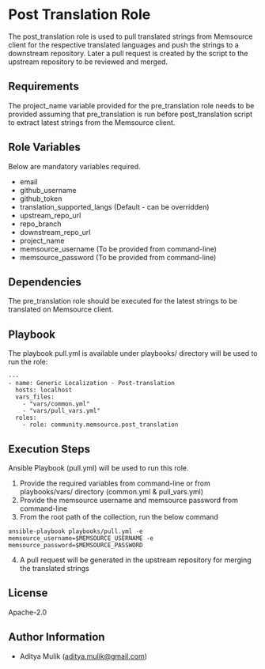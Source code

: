 Post Translation Role
=========

The post_translation role is used to pull translated strings from Memsource client for the respective translated languages and push the strings to a downstream repository. Later a pull request is created by the script to the upstream repository to be reviewed and merged.

Requirements
------------

The project_name variable provided for the pre_translation role needs to be provided assuming that pre_translation is run before post_translation script to extract latest strings from the Memsource client.

Role Variables
--------------

Below are mandatory variables required.
- email
- github_username
- github_token
- translation_supported_langs (Default - can be overridden)
- upstream_repo_url
- repo_branch
- downstream_repo_url
- project_name
- memsource_username (To be provided from command-line)
- memsource_password (To be provided from command-line)

Dependencies
------------

The pre_translation role should be executed for the latest strings to be translated on Memsource client.

Playbook
----------------

The playbook pull.yml is available under playbooks/ directory will be used to run the role:

    ---
    - name: Generic Localization - Post-translation
      hosts: localhost
      vars_files:
        - "vars/common.yml"
        - "vars/pull_vars.yml"
      roles:
        - role: community.memsource.post_translation

Execution Steps
---------------

Ansible Playbook (pull.yml) will be used to run this role.

1. Provide the required variables from command-line or from playbooks/vars/ directory (common.yml & pull_vars.yml)
2. Provide the memsource username and memsource password from command-line
3. From the root path of the collection, run the below command

```ansible-playbook playbooks/pull.yml -e memsource_username=$MEMSOURCE_USERNAME -e memsource_password=$MEMSOURCE_PASSWORD```

4. A pull request will be generated in the upstream repository for merging the translated strings

License
-------

Apache-2.0

Author Information
------------------
- Aditya Mulik (aditya.mulik@gmail.com)
